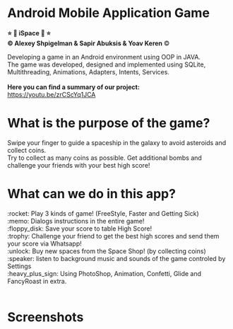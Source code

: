 <h1> Android Mobile Application Game </h1>
 
 <b>:star:	:rocket: iSpace :rocket: :star: <br>
:copyright: Alexey Shpigelman & Sapir Abuksis & Yoav Keren </b> :copyright:	<br>

Developing a game in an Android environment using OOP in JAVA. <br>
The game was developed, designed and implemented using SQLite, Multithreading, Animations, Adapters, Intents, Services. <br> <br>
<b> Here you can find a summary of our project: </b> <br>
https://youtu.be/zrCScYq1JCA<br>

<h1>What is the purpose of the game?</h1>
Swipe your finger to guide a spaceship in the galaxy to avoid asteroids and collect coins.<br>
Try to collect as many coins as possible. Get additional bombs and challenge your friends with your best high score!<br>

<h1>What can we do in this app? </h1>
:rocket:	Play 3 kinds of game! (FreeStyle, Faster and Getting Sick)  <br>
:memo:	Dialogs instructions in the entire game! <br>
:floppy_disk:	Save your score to table High Score! <br>
:trophy:	Challenge your friend to get the best high scores and send them your score via Whatsapp!  <br>
:unlock: Buy new spaces from the Space Shop! (by collecting coins) <br>
:speaker: listen to background music and sounds of the game controled by Settings <br>
:heavy_plus_sign: Using PhotoShop, Animation, Confetti, Glide and FancyRoast in extra. <br><br>

<h1>Screenshots</h1><br>
